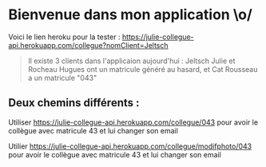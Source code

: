 # Bienvenue dans mon application \o/

Voici le lien heroku pour la tester : 
https://julie-collegue-api.herokuapp.com/collegue?nomClient=Jeltsch

>Il existe 3 clients dans l'applicaion aujourd'hui : Jeltsch Julie et Rocheau Hugues ont un matricule généré au hasard, et Cat Rousseau a un matricule "043"

## Deux chemins différents :
Utiliser  https://julie-collegue-api.herokuapp.com/collegue/043 pour avoir le collègue avec matricule 43 et lui changer son email

Utilier  https://julie-collegue-api.herokuapp.com/collegue/modifphoto/043 pour avoir le collègue avec matricule 43 et lui changer son email
